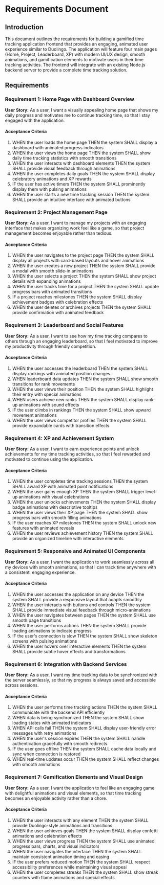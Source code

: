 # Requirements Document

## Introduction

This document outlines the requirements for building a gamified time tracking application frontend that provides an engaging, animated user experience similar to Duolingo. The application will feature four main pages (Home, Project, Leaderboard, XP) with modern UI/UX design, smooth animations, and gamification elements to motivate users in their time tracking activities. The frontend will integrate with an existing Node.js backend server to provide a complete time tracking solution.

## Requirements

### Requirement 1: Home Page with Dashboard Overview

**User Story:** As a user, I want a visually appealing home page that shows my daily progress and motivates me to continue tracking time, so that I stay engaged with the application.

#### Acceptance Criteria

1. WHEN the user loads the home page THEN the system SHALL display a dashboard with animated progress indicators
2. WHEN the user views the home page THEN the system SHALL show daily time tracking statistics with smooth transitions
3. WHEN the user interacts with dashboard elements THEN the system SHALL provide visual feedback through animations
4. WHEN the user completes daily goals THEN the system SHALL display celebratory animations and XP rewards
5. IF the user has active timers THEN the system SHALL prominently display them with pulsing animations
6. WHEN the user starts a new time tracking session THEN the system SHALL provide an intuitive interface with animated buttons

### Requirement 2: Project Management Page

**User Story:** As a user, I want to manage my projects with an engaging interface that makes organizing work feel like a game, so that project management becomes enjoyable rather than tedious.

#### Acceptance Criteria

1. WHEN the user navigates to the project page THEN the system SHALL display all projects with card-based layouts and hover animations
2. WHEN the user creates a new project THEN the system SHALL provide a modal with smooth slide-in animations
3. WHEN the user selects a project THEN the system SHALL show project details with expanding animations
4. WHEN the user tracks time for a project THEN the system SHALL update progress bars with animated transitions
5. IF a project reaches milestones THEN the system SHALL display achievement badges with celebration effects
6. WHEN the user deletes or archives projects THEN the system SHALL provide confirmation with animated feedback

### Requirement 3: Leaderboard and Social Features

**User Story:** As a user, I want to see how my time tracking compares to others through an engaging leaderboard, so that I feel motivated to improve my productivity through friendly competition.

#### Acceptance Criteria

1. WHEN the user accesses the leaderboard THEN the system SHALL display rankings with animated position changes
2. WHEN leaderboard data updates THEN the system SHALL show smooth transitions for rank movements
3. WHEN the user views their position THEN the system SHALL highlight their entry with special animations
4. WHEN users achieve new ranks THEN the system SHALL display rank-up animations with sound effects
5. IF the user climbs in rankings THEN the system SHALL show upward movement animations
6. WHEN the user views competitor profiles THEN the system SHALL provide expandable cards with transition effects

### Requirement 4: XP and Achievement System

**User Story:** As a user, I want to earn experience points and unlock achievements for my time tracking activities, so that I feel rewarded and motivated to continue using the application.

#### Acceptance Criteria

1. WHEN the user completes time tracking sessions THEN the system SHALL award XP with animated point notifications
2. WHEN the user gains enough XP THEN the system SHALL trigger level-up animations with visual celebrations
3. WHEN the user unlocks achievements THEN the system SHALL display badge animations with descriptive tooltips
4. WHEN the user views their XP page THEN the system SHALL show progress bars with smooth filling animations
5. IF the user reaches XP milestones THEN the system SHALL unlock new features with animated reveals
6. WHEN the user reviews achievement history THEN the system SHALL provide an organized timeline with interactive elements

### Requirement 5: Responsive and Animated UI Components

**User Story:** As a user, I want the application to work seamlessly across all my devices with smooth animations, so that I can track time anywhere with a consistent, engaging experience.

#### Acceptance Criteria

1. WHEN the user accesses the application on any device THEN the system SHALL provide a responsive layout that adapts smoothly
2. WHEN the user interacts with buttons and controls THEN the system SHALL provide immediate visual feedback through micro-animations
3. WHEN the user navigates between pages THEN the system SHALL use smooth page transitions
4. WHEN the user performs actions THEN the system SHALL provide loading animations to indicate progress
5. IF the user's connection is slow THEN the system SHALL show skeleton screens with pulsing animations
6. WHEN the user hovers over interactive elements THEN the system SHALL provide subtle hover effects and transformations

### Requirement 6: Integration with Backend Services

**User Story:** As a user, I want my time tracking data to be synchronized with the server seamlessly, so that my progress is always saved and accessible across sessions.

#### Acceptance Criteria

1. WHEN the user performs time tracking actions THEN the system SHALL communicate with the backend API efficiently
2. WHEN data is being synchronized THEN the system SHALL show loading states with animated indicators
3. WHEN API calls fail THEN the system SHALL display user-friendly error messages with retry animations
4. WHEN the user's session expires THEN the system SHALL handle authentication gracefully with smooth redirects
5. IF the user goes offline THEN the system SHALL cache data locally and sync when connection is restored
6. WHEN real-time updates occur THEN the system SHALL reflect changes with smooth animations

### Requirement 7: Gamification Elements and Visual Design

**User Story:** As a user, I want the application to feel like an engaging game with delightful animations and visual elements, so that time tracking becomes an enjoyable activity rather than a chore.

#### Acceptance Criteria

1. WHEN the user interacts with any element THEN the system SHALL provide Duolingo-style animations and transitions
2. WHEN the user achieves goals THEN the system SHALL display confetti animations and celebration effects
3. WHEN the user views progress THEN the system SHALL use animated progress bars, charts, and visual indicators
4. WHEN the user navigates the interface THEN the system SHALL maintain consistent animation timing and easing
5. IF the user prefers reduced motion THEN the system SHALL respect accessibility preferences while maintaining visual appeal
6. WHEN the user completes streaks THEN the system SHALL show streak counters with flame animations and special effects
